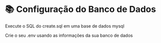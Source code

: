 # 📚 Configuração do Banco de Dados

Execute o SQL do create.sql em uma base de dados mysql

Crie o seu .env usando as informações da sua banco de dados